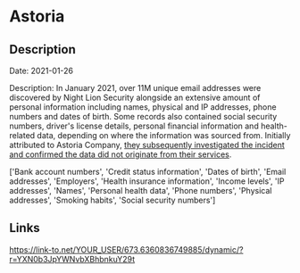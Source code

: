 # Astoria

## Description

Date: 2021-01-26

Description:
In January 2021, over 11M unique email addresses were discovered by Night Lion Security alongside an extensive amount of personal information including names, physical and IP addresses, phone numbers and dates of birth. Some records also contained social security numbers, driver's license details, personal financial information and health-related data, depending on where the information was sourced from. Initially attributed to Astoria Company, <a href="https://astoriacompany.com/cyber-update/" target="_blank" rel="noopener">they subsequently investigated the incident and confirmed the data did not originate from their services</a>.


['Bank account numbers', 'Credit status information', 'Dates of birth', 'Email addresses', 'Employers', 'Health insurance information', 'Income levels', 'IP addresses', 'Names', 'Personal health data', 'Phone numbers', 'Physical addresses', 'Smoking habits', 'Social security numbers']

## Links

https://link-to.net/YOUR_USER/673.6360836749885/dynamic/?r=YXN0b3JpYWNvbXBhbnkuY29t